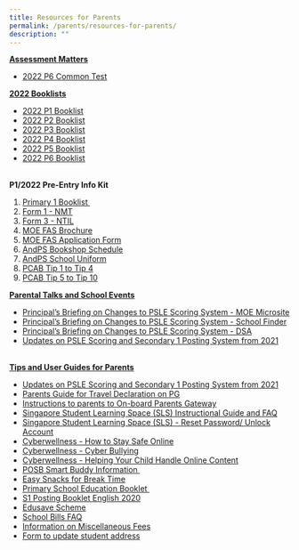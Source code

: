 ```yaml
---
title: Resources for Parents
permalink: /parents/resources-for-parents/
description: ""
---
```

<p><strong><u>Assessment Matters<br /></u></strong></p>
<ul>
<li><a href="/files/2022%20P6%20Class%20Tests.pdf" target="_blank" rel="noopener">2022 P6 Common Test</a></li>
</ul>
<p><strong><u>2022 Booklists</u></strong><strong><u><br /></u></strong></p>
<ul>
<li><a href="/files/2022%20P1%20Booklist.pdf" target="_blank" rel="noopener">2022 P1 Booklist</a></li>
<li><a href="/files/2022%20P2%20Booklist.pdf" target="_blank" rel="noopener">2022 P2 Booklist</a></li>
<li><a href="/files/2022%20P3%20Booklist.pdf" target="_blank" rel="noopener">2022 P3 Booklist</a></li>
<li><a href="/files/2022%20P4%20Booklist.pdf" target="_blank" rel="noopener">2022 P4 Booklist</a></li>
<li><a href="/files/2022%20P5%20Booklist.pdf" target="_blank" rel="noopener">2022 P5 Booklist</a>&nbsp;</li>
<li><a href="/files/2022%20P6%20Booklist.pdf" target="_blank" rel="noopener">2022 P6 Booklist</a></li>
</ul>
<p><strong><br />P1/2022 Pre-Entry Info Kit</strong></p>
<ol>
<li><a href="/files/2022%20P1%20Booklist.pdf" target="_blank" rel="noopener">Primary 1 Booklist&nbsp;</a></li>
<li><a href="/files/Form%201%20NMT.pdf" target="_blank" rel="noopener">Form 1 - NMT</a></li>
<li><a href="/files/Form%201%20NTIL.pdf" target="_blank" rel="noopener">Form 3 - NTIL</a></li>
<li><a href="/files/MOE%20Fas%20Brochure.pdf" target="_blank" rel="noopener">MOE FAS Brochure</a></li>
<li><a href="/files/MOE%20Fas%20Application.pdf" target="_blank" rel="noopener">MOE FAS Application Form</a></li>
<li><a href="/files/AndPS%202021%20Bookshop%20Schedule.pdf" target="_blank" rel="noopener">AndPS Bookshop Schedule</a></li>
<li><a href="/files/AndPS%202021%20Uniform%20Sale%20Schedule.pdf" target="_blank" rel="noopener">AndPS School Uniform</a></li>
<li><a href="/files/2021%20PCAB%20Tip%201%20-%20Tip%204.pdf" target="_blank" rel="noopener">PCAB Tip 1 to Tip 4</a></li>
<li><a href="/files/2021%20PCAB%20Tip%205%20-%20Tip%2010.pdf" target="_blank" rel="noopener">PCAB Tip 5 to Tip 10</a></li>
</ol>
<p><strong><u>Parental Talks and School Events</u></strong></p>
<ul>
<li><a href="https://www.moe.gov.sg/microsites/psle-fsbb/index.html" target="_blank" rel="noopener">Principal&rsquo;s Briefing on Changes to PSLE Scoring System - MOE Microsite</a></li>
<li><a href="https://www.moe.gov.sg/schoolfinder" target="_blank" rel="noopener">Principal&rsquo;s Briefing on Changes to PSLE Scoring System - School Finder</a></li>
<li><a href="https://www.moe.gov.sg/secondary/dsa" target="_blank" rel="noopener">Principal&rsquo;s Briefing on Changes to PSLE Scoring System - DSA</a></li>
<li><a href="/files/New%20AL%20Infographic.pdf" target="_blank" rel="noopener">Updates on PSLE Scoring and Secondary 1 Posting System from 2021</a>&nbsp;</li>
</ul>
<p><br /><strong><u>Tips and User Guides for Parents</u></strong></p>
<ul>
<li><a href="/files/New%20AL%20Infographic.pdf" target="_blank" rel="noopener">Updates on PSLE Scoring and Secondary 1 Posting System from 2021</a></li>
<li><a href="/files/Parents%20Guide%20for%20Travel%20Declaration%20on%20PG.pdf" target="_blank" rel="noopener">Parents Guide for Travel Declaration on PG</a></li>
<li><a href="/files/Instructions%20to%20parents%20to%20On-board%20Parents%20Gateway.pdf" target="_blank" rel="noopener">Instructions to parents to On-board Parents Gateway</a></li>
<li><a href="/files/Student%20Annexes%20(Instructions%20and%20FAQs%20updated%2029%20Mar).pdf" target="_blank" rel="noopener">Singapore Student Learning Space (SLS) Instructional Guide and FAQ</a></li>
<li><a href="/files/SLS%20Familiarisation%20Exercise%202019%20(For%20Students)%20-%20website.pdf" target="_blank" rel="noopener">Singapore Student Learning Space (SLS) - Reset Password/ Unlock Account</a></li>
<li><a href="/files/Cyberwellness%20Tip%20Sheet%20for%20Parents%20T4%202017.pdf" target="_blank" rel="noopener">Cyberwellness - How to Stay Safe Online</a></li>
<li><a href="/files/Tip%20Sheet%20on%20Cyber%20Bullying2.pdf" target="_blank" rel="noopener">Cyberwellness - Cyber Bullying</a></li>
<li><a href="/files/3B)%202018%20T2%20Parents%20Tip%20Sheet.pdf" target="_blank" rel="noopener">Cyberwellness - Helping Your Child Handle Online Content</a></li>
<li><a href="/files/POSB%20Smart%20Buddy.pdf" target="_blank" rel="noopener">POSB Smart Buddy Information&nbsp;</a></li>
<li><a href="/easy-snacks-for-break-time" target="_blank" rel="noopener">Easy Snacks for Break Time</a></li>
<li><a href="/files/primary-school-education-booklet_compressed.pdf">Primary School Education Booklet&nbsp;</a></li>
<li><a href="/files/S1-Posting-Booklet-English-2020_compressed.pdf" target="_blank" rel="noopener">S1 Posting Booklet English 2020</a>&nbsp;</li>
<li><a href="https://www.moe.gov.sg/education/edusave" target="_blank" rel="noopener">Edusave Scheme</a></li>
<li><a href="/files/School%20Bill%20FAQ.pdf" target="_blank" rel="noopener">School Bills FAQ</a></li>
<li><a href="/files/Information%20on%20Miscellaneous%20Fees.pdf" target="_blank" rel="noopener">Information on Miscellaneous Fees</a></li>
<li><a href="/files/Address%20Update%20Form.pdf" target="_blank" rel="noopener">Form to update student address</a></li>
</ul>